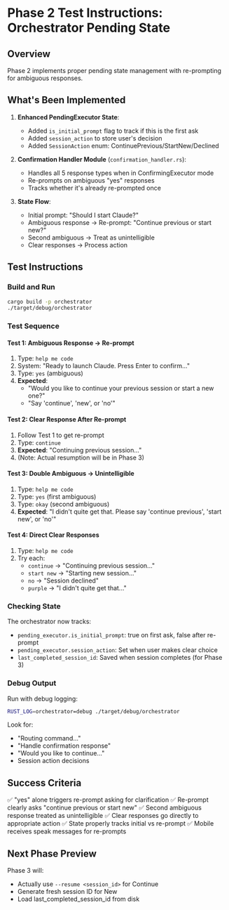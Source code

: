 # Phase 2 Test Instructions: Orchestrator Pending State

## Overview
Phase 2 implements proper pending state management with re-prompting for ambiguous responses.

## What's Been Implemented

1. **Enhanced PendingExecutor State**:
   - Added `is_initial_prompt` flag to track if this is the first ask
   - Added `session_action` to store user's decision
   - Added `SessionAction` enum: ContinuePrevious/StartNew/Declined

2. **Confirmation Handler Module** (`confirmation_handler.rs`):
   - Handles all 5 response types when in ConfirmingExecutor mode
   - Re-prompts on ambiguous "yes" responses
   - Tracks whether it's already re-prompted once

3. **State Flow**:
   - Initial prompt: "Should I start Claude?"
   - Ambiguous response → Re-prompt: "Continue previous or start new?"
   - Second ambiguous → Treat as unintelligible
   - Clear responses → Process action

## Test Instructions

### Build and Run
```bash
cargo build -p orchestrator
./target/debug/orchestrator
```

### Test Sequence

#### Test 1: Ambiguous Response → Re-prompt
1. Type: `help me code`
2. System: "Ready to launch Claude. Press Enter to confirm..."
3. Type: `yes` (ambiguous)
4. **Expected**: 
   - "Would you like to continue your previous session or start a new one?"
   - "Say 'continue', 'new', or 'no'"

#### Test 2: Clear Response After Re-prompt
1. Follow Test 1 to get re-prompt
2. Type: `continue`
3. **Expected**: "Continuing previous session..."
4. (Note: Actual resumption will be in Phase 3)

#### Test 3: Double Ambiguous → Unintelligible
1. Type: `help me code`
2. Type: `yes` (first ambiguous)
3. Type: `okay` (second ambiguous)
4. **Expected**: "I didn't quite get that. Please say 'continue previous', 'start new', or 'no'"

#### Test 4: Direct Clear Responses
1. Type: `help me code`
2. Try each:
   - `continue` → "Continuing previous session..."
   - `start new` → "Starting new session..."
   - `no` → "Session declined"
   - `purple` → "I didn't quite get that..."

### Checking State

The orchestrator now tracks:
- `pending_executor.is_initial_prompt`: true on first ask, false after re-prompt
- `pending_executor.session_action`: Set when user makes clear choice
- `last_completed_session_id`: Saved when session completes (for Phase 3)

### Debug Output
Run with debug logging:
```bash
RUST_LOG=orchestrator=debug ./target/debug/orchestrator
```

Look for:
- "Routing command..."
- "Handle confirmation response"
- "Would you like to continue..."
- Session action decisions

## Success Criteria

✅ "yes" alone triggers re-prompt asking for clarification
✅ Re-prompt clearly asks "continue previous or start new"
✅ Second ambiguous response treated as unintelligible
✅ Clear responses go directly to appropriate action
✅ State properly tracks initial vs re-prompt
✅ Mobile receives speak messages for re-prompts

## Next Phase Preview

Phase 3 will:
- Actually use `--resume <session_id>` for Continue
- Generate fresh session ID for New
- Load last_completed_session_id from disk